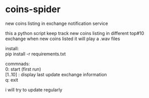 # coins-spider
new coins listing in exchange notification service

this a python script keep track new coins listing in different top#10 exchange
when new coins listed it will play a .wav files

install:  
pip install -r requirements.txt

commnads:  
0: start (first run)  
[1..10] : display last update exchange information  
q: exit  

i will try to update regularly
